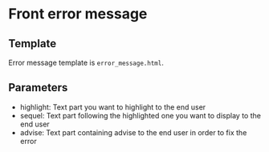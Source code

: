 # Front error message

## Template

Error message template is `error_message.html`.

## Parameters

- highlight: Text part you want to highlight to the end user
- sequel: Text part following the highlighted one you want to display to the end user
- advise: Text part containing advise to the end user in order to fix the error